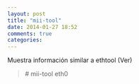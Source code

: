 ```yaml
---
layout: post
title: "mii-tool"
date: 2014-01-27 18:52
comments: true
categories: 
---
```

Muestra información similar a ethtool (Ver)

>\# mii-tool eth0

